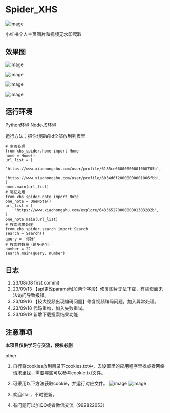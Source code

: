 # Spider_XHS
![image](https://img.shields.io/badge/cv_cat-Spider_XHS-blue)

小红书个人主页图片和视频无水印爬取

## 效果图
![image](https://github.com/cv-cat/Spider_XHS/assets/94289429/ef8990bc-d568-4b63-9dfc-4e2e4f235f99)

![image](https://github.com/cv-cat/Spider_XHS/assets/94289429/a5eb7df4-434a-4e6e-91e1-b60b40ca08e8)

![image](https://github.com/cv-cat/Spider_XHS/assets/94289429/d8c2e84e-3e78-4ca8-8c93-406a3e74da91)

![image](https://github.com/cv-cat/Spider_XHS/assets/94289429/7a0ea368-5507-469f-84f4-6dda59568b86)

## 运行环境
Python环境
NodeJS环境

运行方法：把你想要的id全部放到列表里
```
# 主页处理
from xhs_spider.home import Home
home = Home()
url_list = [
    'https://www.xiaohongshu.com/user/profile/6185ce66000000001000705b',
    'https://www.xiaohongshu.com/user/profile/6034d6f20000000001006fbb',
]
home.main(url_list)
# 笔记处理
from xhs_spider.note import Note
one_note = OneNote()
url_list = [
    'https://www.xiaohongshu.com/explore/64356527000000001303282b',
]
one_note.main(url_list)
# 搜索结果处理
from xhs_spider.search import Search
search = Search()
query = '你好'
# 搜索的数量（前多少个）
number = 22
search.main(query, number)
```
## 日志
1. 23/08/08   first commit
2. 23/09/13 【api更改params增加两个字段】修复图片无法下载，有些页面无法访问导致报错。
3. 23/09/16 【较大视频出现编码问题】修复视频编码问题，加入异常处理。
4. 23/09/18   代码重构，加入失败重试。
5. 23/09/19   新增下载搜索结果功能

## 注意事项
**本项目仅供学习与交流，侵权必删**

other
1. 自行将cookies放到目录下cookies.txt中，去设置里的应用程序里找或者网络请求里找，需要哪些可以参考cookie.txt文件。
2. 可采用以下方法获取cookie，并运行对应文件。
![image](https://github.com/cv-cat/Spider_XHS/assets/94289429/e2ceaa15-defc-4d41-a6db-4a9d3f3055e4)
![image](https://github.com/cv-cat/Spider_XHS/assets/94289429/78e791a6-ba51-455a-a438-3c829db5c387)

3. 欢迎star，不时更新。
4. 有问题可以加QQ或者微信交流（992822653）
